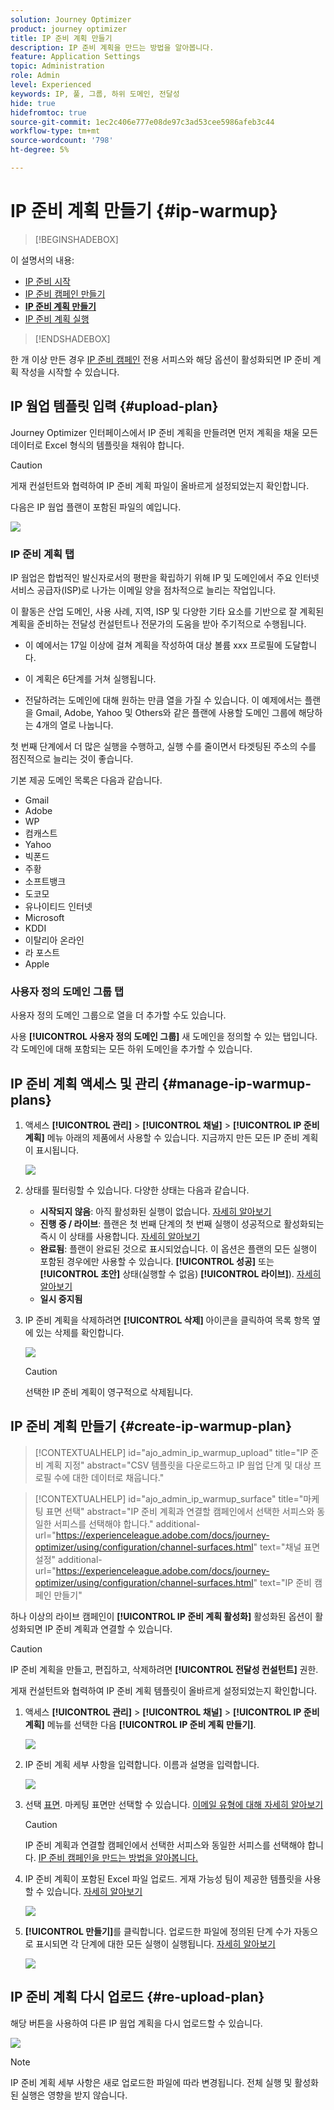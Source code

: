 ```yaml
---
solution: Journey Optimizer
product: journey optimizer
title: IP 준비 계획 만들기
description: IP 준비 계획을 만드는 방법을 알아봅니다.
feature: Application Settings
topic: Administration
role: Admin
level: Experienced
keywords: IP, 풀, 그룹, 하위 도메인, 전달성
hide: true
hidefromtoc: true
source-git-commit: 1ec2c406e777e08de97c3ad53cee5986afeb3c44
workflow-type: tm+mt
source-wordcount: '798'
ht-degree: 5%

---
```


# IP 준비 계획 만들기 {#ip-warmup}

>[!BEGINSHADEBOX]

이 설명서의 내용:

* [IP 준비 시작](ip-warmup-gs.md)
* [IP 준비 캠페인 만들기](ip-warmup-campaign.md)
* **[IP 준비 계획 만들기](ip-warmup-plan.md)**
* [IP 준비 계획 실행](ip-warmup-running.md)

>[!ENDSHADEBOX]

한 개 이상 만든 경우 [IP 준비 캠페인](ip-warmup-campaign.md) 전용 서피스와 해당 옵션이 활성화되면 IP 준비 계획 작성을 시작할 수 있습니다.

## IP 웜업 템플릿 입력 {#upload-plan}

Journey Optimizer 인터페이스에서 IP 준비 계획을 만들려면 먼저 계획을 채울 모든 데이터로 Excel 형식의 템플릿을 채워야 합니다.

>[!CAUTION]
>
>게재 컨설턴트와 협력하여 IP 준비 계획 파일이 올바르게 설정되었는지 확인합니다.

다음은 IP 웜업 플랜이 포함된 파일의 예입니다.

![](assets/ip-warmup-sample-file.png)

### IP 준비 계획 탭

IP 웜업은 합법적인 발신자로서의 평판을 확립하기 위해 IP 및 도메인에서 주요 인터넷 서비스 공급자(ISP)로 나가는 이메일 양을 점차적으로 늘리는 작업입니다.

이 활동은 산업 도메인, 사용 사례, 지역, ISP 및 다양한 기타 요소를 기반으로 잘 계획된 계획을 준비하는 전달성 컨설턴트나 전문가의 도움을 받아 주기적으로 수행됩니다.

* 이 예에서는 17일 이상에 걸쳐 계획을 작성하여 대상 볼륨 xxx 프로필에 도달합니다.

* 이 계획은 6단계를 거쳐 실행됩니다.

* 전달하려는 도메인에 대해 원하는 만큼 열을 가질 수 있습니다. 이 예제에서는 플랜을 Gmail, Adobe, Yahoo 및 Others와 같은 플랜에 사용할 도메인 그룹에 해당하는 4개의 열로 나눕니다.

첫 번째 단계에서 더 많은 실행을 수행하고, 실행 수를 줄이면서 타겟팅된 주소의 수를 점진적으로 늘리는 것이 좋습니다.

기본 제공 도메인 목록은 다음과 같습니다.

* Gmail
* Adobe
* WP
* 컴캐스트
* Yahoo
* 빅폰드
* 주황
* 소프트뱅크
* 도코모
* 유나이티드 인터넷
* Microsoft
* KDDI
* 이탈리아 온라인
* 라 포스트
* Apple

### 사용자 정의 도메인 그룹 탭

사용자 정의 도메인 그룹으로 열을 더 추가할 수도 있습니다.

사용 **[!UICONTROL 사용자 정의 도메인 그룹]** 새 도메인을 정의할 수 있는 탭입니다. 각 도메인에 대해 포함되는 모든 하위 도메인을 추가할 수 있습니다.<!--TBC-->

## IP 준비 계획 액세스 및 관리 {#manage-ip-warmup-plans}

1. 액세스 **[!UICONTROL 관리]** > **[!UICONTROL 채널]** > **[!UICONTROL IP 준비 계획]** 메뉴 아래의 제품에서 사용할 수 있습니다. 지금까지 만든 모든 IP 준비 계획이 표시됩니다.

   ![](assets/ip-warmup-filter-list.png)

1. 상태를 필터링할 수 있습니다. 다양한 상태는 다음과 같습니다.

   * **시작되지 않음**: 아직 활성화된 실행이 없습니다. [자세히 알아보기](ip-warmup-running.md#define-runs)
   * **진행 중 / 라이브**: 플랜은 첫 번째 단계의 첫 번째 실행이 성공적으로 활성화되는 즉시 이 상태를 사용합니다. [자세히 알아보기](ip-warmup-running.md#define-runs)
   * **완료됨**: 플랜이 완료된 것으로 표시되었습니다. 이 옵션은 플랜의 모든 실행이 포함된 경우에만 사용할 수 있습니다. **[!UICONTROL 성공]** 또는 **[!UICONTROL 초안]** 상태(실행할 수 없음) **[!UICONTROL 라이브]**). [자세히 알아보기](ip-warmup-running.md#define-runs#mark-as-completed)
   * **일시 중지됨**<!--: to check (user action)-->

1. IP 준비 계획을 삭제하려면 **[!UICONTROL 삭제]** 아이콘을 클릭하여 목록 항목 옆에 있는 삭제를 확인합니다.

   ![](assets/ip-warmup-delete-plan.png)

   >[!CAUTION]
   >
   >선택한 IP 준비 계획이 영구적으로 삭제됩니다.

## IP 준비 계획 만들기 {#create-ip-warmup-plan}

>[!CONTEXTUALHELP]
>id="ajo_admin_ip_warmup_upload"
>title="IP 준비 계획 지정"
>abstract="CSV 템플릿을 다운로드하고 IP 웜업 단계 및 대상 프로필 수에 대한 데이터로 채웁니다."

>[!CONTEXTUALHELP]
>id="ajo_admin_ip_warmup_surface"
>title="마케팅 표면 선택"
>abstract="IP 준비 계획과 연결할 캠페인에서 선택한 서피스와 동일한 서피스를 선택해야 합니다."
>additional-url="https://experienceleague.adobe.com/docs/journey-optimizer/using/configuration/channel-surfaces.html" text="채널 표면 설정"
>additional-url="https://experienceleague.adobe.com/docs/journey-optimizer/using/configuration/channel-surfaces.html" text="IP 준비 캠페인 만들기"

하나 이상의 라이브 캠페인이 **[!UICONTROL IP 준비 계획 활성화]** 활성화된 옵션이 활성화되면 IP 준비 계획과 연결할 수 있습니다.

>[!CAUTION]
>
>IP 준비 계획을 만들고, 편집하고, 삭제하려면 **[!UICONTROL 전달성 컨설턴트]** 권한. <!--Learn more on managing [!DNL Journey Optimizer] users' access rights in [this section](../administration/permissions-overview.md).-->
>
>게재 컨설턴트와 협력하여 IP 준비 계획 템플릿이 올바르게 설정되었는지 확인합니다. <!--TBC-->

1. 액세스 **[!UICONTROL 관리]** > **[!UICONTROL 채널]** > **[!UICONTROL IP 준비 계획]** 메뉴를 선택한 다음 **[!UICONTROL IP 준비 계획 만들기]**.

   ![](assets/ip-warmup-create-plan.png)

1. IP 준비 계획 세부 사항을 입력합니다. 이름과 설명을 입력합니다.

   ![](assets/ip-warmup-plan-details.png)

1. 선택 [표면](channel-surfaces.md). 마케팅 표면만 선택할 수 있습니다. [이메일 유형에 대해 자세히 알아보기](../email/email-settings.md#email-type)

   >[!CAUTION]
   >
   >IP 준비 계획과 연결할 캠페인에서 선택한 서피스와 동일한 서피스를 선택해야 합니다. [IP 준비 캠페인을 만드는 방법을 알아봅니다.](#create-ip-warmup-campaign)

1. IP 준비 계획이 포함된 Excel 파일 업로드<!--which formats are allowed?-->. 게재 가능성 팀이 제공한 템플릿을 사용할 수 있습니다.<!--TBC?--> [자세히 알아보기](#upload-plan)
   <!--
    You can also download the Excel template from the [!DNL Journey Optimizer] user interface and upload it after filling it with the IP warmup details.-->

   ![](assets/ip-warmup-upload-success.png)

1. **[!UICONTROL 만들기]**&#x200B;를 클릭합니다. 업로드한 파일에 정의된 단계 수가 자동으로 표시되면 각 단계에 대한 모든 실행이 실행됩니다. [자세히 알아보기](#upload-plan)

   ![](assets/ip-warmup-plan-phases.png)

## IP 준비 계획 다시 업로드 {#re-upload-plan}

해당 버튼을 사용하여 다른 IP 웜업 계획을 다시 업로드할 수 있습니다.

![](assets/ip-warmup-re-upload-plan.png)

>[!NOTE]
>
>IP 준비 계획 세부 사항은 새로 업로드한 파일에 따라 변경됩니다. 전체 실행 및 활성화된 실행은 영향을 받지 않습니다.